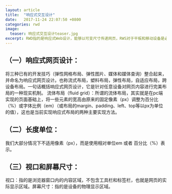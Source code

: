 ```yaml
---
layout: article
title:  "响应式交互设计"
date:   2017-11-24 22:07:50 +0800
categories: rwd 
image:
  teaser: 响应式交互设计teaser.jpg
excerpt: RWD指的是响应式Web设计，能够以可变尺寸传递网页，RWS对于平板和移动设备是必需的。
---
```



## （一）响应式网页设计：
将三种已有的开发技巧（弹性网格布局、弹性图片、媒体和媒体查询）整合起来，并命名为响应式网页设计。也称流式布局，塑料布局，弹性布局，自适应布局，跨设备布局。一句话概括响应式网页设计，它是针对任意设备对网页内容进行完美布局的一种现实机制。
流体布局（fluid grid）：所谓的流体布局，其实就是在pc端实现的页面基础上，将一些元素的宽高由原来的固定像素（px）调整为百分比（%）或字体比例（em）（或布局的margin、padding、left、top等以px为单位的值），这也是当前实现响应式布局的两种主要实现方法。
## （二）长度单位：
我们大部分情况下不适用像素（px），而是使用相对单位em 或者 百分比（%）表示。
## （三）视口和屏幕尺寸：
视口：指的是浏览器窗口内的内容区域，不包含工具栏和标签栏，也就是网页的实际显示区域。屏幕尺寸：指的是设备的物理显示区域。

